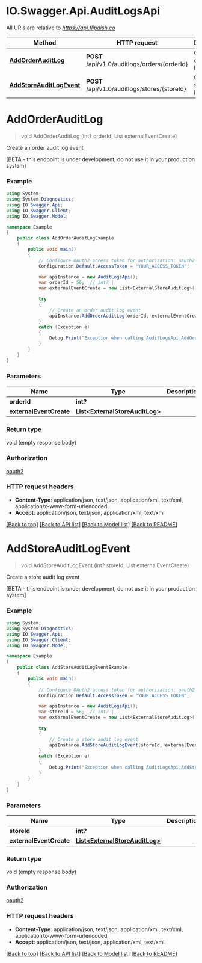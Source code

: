 # IO.Swagger.Api.AuditLogsApi

All URIs are relative to *https://api.flipdish.co*

Method | HTTP request | Description
------------- | ------------- | -------------
[**AddOrderAuditLog**](AuditLogsApi.md#addorderauditlog) | **POST** /api/v1.0/auditlogs/orders/{orderId} | Create an order audit log event
[**AddStoreAuditLogEvent**](AuditLogsApi.md#addstoreauditlogevent) | **POST** /api/v1.0/auditlogs/stores/{storeId} | Create a store audit log event


<a name="addorderauditlog"></a>
# **AddOrderAuditLog**
> void AddOrderAuditLog (int? orderId, List<ExternalStoreAuditLog> externalEventCreate)

Create an order audit log event

[BETA - this endpoint is under development, do not use it in your production system]

### Example
```csharp
using System;
using System.Diagnostics;
using IO.Swagger.Api;
using IO.Swagger.Client;
using IO.Swagger.Model;

namespace Example
{
    public class AddOrderAuditLogExample
    {
        public void main()
        {
            // Configure OAuth2 access token for authorization: oauth2
            Configuration.Default.AccessToken = "YOUR_ACCESS_TOKEN";

            var apiInstance = new AuditLogsApi();
            var orderId = 56;  // int? | 
            var externalEventCreate = new List<ExternalStoreAuditLog>(); // List<ExternalStoreAuditLog> | 

            try
            {
                // Create an order audit log event
                apiInstance.AddOrderAuditLog(orderId, externalEventCreate);
            }
            catch (Exception e)
            {
                Debug.Print("Exception when calling AuditLogsApi.AddOrderAuditLog: " + e.Message );
            }
        }
    }
}
```

### Parameters

Name | Type | Description  | Notes
------------- | ------------- | ------------- | -------------
 **orderId** | **int?**|  | 
 **externalEventCreate** | [**List&lt;ExternalStoreAuditLog&gt;**](ExternalStoreAuditLog.md)|  | 

### Return type

void (empty response body)

### Authorization

[oauth2](../README.md#oauth2)

### HTTP request headers

 - **Content-Type**: application/json, text/json, application/xml, text/xml, application/x-www-form-urlencoded
 - **Accept**: application/json, text/json, application/xml, text/xml

[[Back to top]](#) [[Back to API list]](../README.md#documentation-for-api-endpoints) [[Back to Model list]](../README.md#documentation-for-models) [[Back to README]](../README.md)

<a name="addstoreauditlogevent"></a>
# **AddStoreAuditLogEvent**
> void AddStoreAuditLogEvent (int? storeId, List<ExternalStoreAuditLog> externalEventCreate)

Create a store audit log event

[BETA - this endpoint is under development, do not use it in your production system]

### Example
```csharp
using System;
using System.Diagnostics;
using IO.Swagger.Api;
using IO.Swagger.Client;
using IO.Swagger.Model;

namespace Example
{
    public class AddStoreAuditLogEventExample
    {
        public void main()
        {
            // Configure OAuth2 access token for authorization: oauth2
            Configuration.Default.AccessToken = "YOUR_ACCESS_TOKEN";

            var apiInstance = new AuditLogsApi();
            var storeId = 56;  // int? | 
            var externalEventCreate = new List<ExternalStoreAuditLog>(); // List<ExternalStoreAuditLog> | 

            try
            {
                // Create a store audit log event
                apiInstance.AddStoreAuditLogEvent(storeId, externalEventCreate);
            }
            catch (Exception e)
            {
                Debug.Print("Exception when calling AuditLogsApi.AddStoreAuditLogEvent: " + e.Message );
            }
        }
    }
}
```

### Parameters

Name | Type | Description  | Notes
------------- | ------------- | ------------- | -------------
 **storeId** | **int?**|  | 
 **externalEventCreate** | [**List&lt;ExternalStoreAuditLog&gt;**](ExternalStoreAuditLog.md)|  | 

### Return type

void (empty response body)

### Authorization

[oauth2](../README.md#oauth2)

### HTTP request headers

 - **Content-Type**: application/json, text/json, application/xml, text/xml, application/x-www-form-urlencoded
 - **Accept**: application/json, text/json, application/xml, text/xml

[[Back to top]](#) [[Back to API list]](../README.md#documentation-for-api-endpoints) [[Back to Model list]](../README.md#documentation-for-models) [[Back to README]](../README.md)

